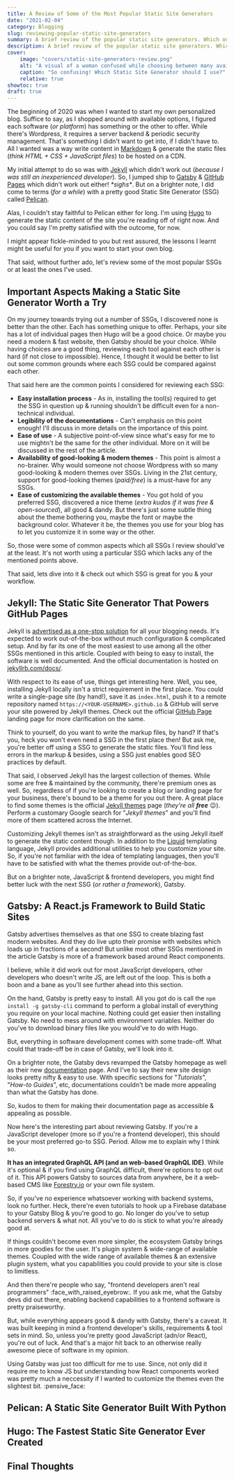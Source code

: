 ```yaml
---
title: A Review of Some of the Most Popular Static Site Generators
date: "2021-02-04"
category: Blogging
slug: reviewing-popular-static-site-generators
summary: A brief review of the popular static site generators. Which one should you use, why & much more.
description: A brief review of the popular static site generators. Which one should you use, why & much more.
cover:
    image: "covers/static-site-generators-review.png"
    alt: "A visual of a woman confused while choosing between many available SSGs."
    caption: "So confusing! Which Static Site Generator should I use?"
    relative: true
showtoc: true
draft: true
---
```


The beginning of 2020 was when I wanted to start my own personalized blog. Suffice to say, as I shopped around with available options, I figured each software (_or platform_) has something or the other to offer. While there's Wordpress, it requires a server backend & periodic security management. That's something I didn't want to get into, if I didn't have to. All I wanted was a way write content in [Markdown][Markdown] & generate the static files (_think HTML + CSS + JavaScript files_) to be hosted on a CDN.

My initial attempt to do so was with [Jekyll][Jekyll] which didn't work out (_because I was still an inexperienced developer_). So, I jumped ship to [Gatsby][Gatsby] & [GitHub Pages][GitHub Pages] which didn't work out either! _\*sighs\*_. But on a brighter note, I did come to terms (_for a while_) with a pretty good Static Site Generator (SSG) called [Pelican][pelican].

Alas, I couldn't stay faithful to Pelican either for long. I'm using [Hugo][hugo] to generate the static content of the site you're reading off of right now. And you could say I'm pretty satisfied with the outcome, for now.

I might appear fickle-minded to you but rest assured, the lessons I learnt might be useful for you if you want to start your own blog.

That said, without further ado, let's review some of the most popular SSGs or at least the ones I've used.

## Important Aspects Making a Static Site Generator Worth a Try

On my journey towards trying out a number of SSGs, I discovered none is better than the other. Each has something unique to offer. Perhaps, your site has a lot of individual pages then Hugo will be a good choice. Or maybe you need a modern & fast website, then Gatsby should be your choice. While having choices are a good thing, reviewing each tool against each other is hard (if not close to impossible). Hence, I thought it would be better to list out some common grounds where each SSG could be compared against each other.

That said here are the common points I considered for reviewing each SSG:

- **Easy installation process** - As in, installing the tool(s) required to get the SSG in question up & running shouldn't be difficult even for a non-technical individual.
- **Legibility of the documentations** - Can't emphasis on this point enough! I'll discuss in more details on the importance of this point.
- **Ease of use** - A subjective point-of-view since what's easy for me to use mightn't be the same for the other individual. More on it will be discussed in the rest of the article.
- **Availability of good-looking & modern themes** - This point is almost a no-brainer. Why would someone not choose Wordpress with so many good-looking & modern themes over SSGs. Living in the 21st century, support for good-looking themes (_paid/free_) is a must-have for any SSGs.
- **Ease of customizing the available themes** - You got hold of you preferred SSG, discovered a nice theme (_extra kudos if it was free & open-sourced_), all good & dandy. But there's just some subtle thing about the theme bothering you, maybe the font or maybe the background color. Whatever it be, the themes you use for your blog has to let you customize it in some way or the other.

So, those were some of common aspects which all SSGs I review should've at the least. It's not worth using a particular SSG which lacks any of the mentioned points above.

That said, lets dive into it & check out which SSG is great for you & your workflow.

## Jekyll: The Static Site Generator That Powers GitHub Pages

Jekyll is [advertised as a one-stop solution][GitHub Pages Docs] for all your blogging needs. It's expected to work out-of-the-box without much configuration & complicated setup. And by far its one of the most easiest to use among all the other SSGs mentioned in this article. Coupled with being to easy to install, the software is well documented. And the official documentation is hosted on [jekyllrb.com/docs/][Jekyll Docs].

With respect to its ease of use, things get interesting here. Well, you see, installing Jekyll locally isn't a strict requirement in the first place. You could write a single-page site (by hand!), save it as `index.html`, push it to a remote repository named `https://<YOUR-USERNAME>.github.io` & GitHub will serve your site powered by Jekyll themes. Check out the official [GitHub Page][GitHub Pages] landing page for more clarification on the same.

Think to yourself, do you want to write the markup files, by hand? If that's you, heck you won't even need a SSG in the first place then! But ask me, you're better off using a SSG to generate the static files. You'll find less errors in the markup & besides, using a SSG just enables good SEO practices by default.

That said, I observed Jekyll has the largest collection of themes. While some are free & maintained by the community, there're premium ones as well. So, regardless of if you're looking to create a blog or landing page for your business, there's bound to be a theme for you out there. A great place to find some themes is the official [Jekyll themes][Jekyll Themes] page (_they're all **free**_ :wink:). Perform a customary Google search for "_Jekyll themes_" and you'll find more of them scattered across the Internet.

Customizing Jekyll themes isn't as straightforward as the using Jekyll itself to generate the static content though. In addition to the [Liquid][Liquid] templating language, Jekyll provides additional utilities to help you customize your site. So, if you're not familiar with the idea of templating languages, then you'll have to be satisfied with what the themes provide out-of-the-box.

But on a brighter note, JavaScript & frontend developers, you might find better luck with the next SSG (_or rather a framework_), Gatsby.

## Gatsby: A React.js Framework to Build Static Sites

Gatsby advertises themselves as that one SSG to create blazing fast modern websites. And they do live upto their promise with websites which loads up in fractions of a second! But unlike most other SSGs mentioned in the article Gatsby is more of a framework based around React components.

I believe, while it did work out for most JavaScript developers, other developers who doesn't write JS, are left out of the loop. This is both a boon and a bane as you'll see further ahead into this section.

On the hand, Gatsby is pretty easy to install. All you got do is call the `npm install -g gatsby-cli` command to perform a global install of everything you require on your local machine. Nothing could get easier then installing Gatsby. No need to mess around with environment variables. Neither do you've to download binary files like you would've to do with Hugo.

But, everything in software development comes with some trade-off. What could that trade-off be in case of Gatsby, we'll look into it.

On a brighter note, the Gatsby devs revamped the Gatsby homepage as well as their new [documentation][Gatsby Docs] page. And I've to say their new site design looks pretty nifty & easy to use. With specific sections for "_Tutorials_", "_How-to Guides_", etc, documentations couldn't be made more appealing than what the Gatsby has done.

So, kudos to them for making their documentation page as accessible & appealing as possible.

Now here's the interesting part about reviewing Gatsby. If you're a JavaScript developer (more so if you're a frontend developer), this should be your most preferred go-to SSG. Period. Allow me to explain why I think so.

**It has an integrated GraphQL API (and an web-based GraphQL IDE)**. While it's optional & if you find using GraphQL difficult, there're options to opt out of it. This API powers Gatsby to sources data from anywhere, be it a web-based CMS like [Forestry.io](https://forestry.io/) or your own file system.

So, if you've no experience whatsoever working with backend systems, look no further. Heck, there're even tutorials to hook up a Firebase database to your Gatsby Blog & you're good to go. No longer do you've to setup backend servers & what not. All you've to do is stick to what you're already good at.

If things couldn't become even more simpler, the ecosystem Gatsby brings in more goodies for the user. It's plugin system & wide-range of available themes. Coupled with the wide range of available themes & an extensive plugin system, what you capabilities you could provide to your site is close to limitless.

And then there're people who say, "frontend developers aren't real programmers" :face_with_raised_eyebrow:. If you ask me, what the Gatsby devs did out there, enabling backend capabilities to a frontend software is pretty praiseworthy.

But, while everything appears good & dandy with Gatsby, there's a caveat. It was built keeping in mind a frontend developer's skills, requirements & tool sets in mind. So, unless you're pretty good JavaScript (adn/or React), you're out of luck. And that's a major hit back to an otherwise really awesome piece of software in my opinion.

Using Gatsby was just too difficult for me to use. Since, not only did it require me to know JS but understanding how React components worked was pretty much a neccessity if I wanted to customize the themes even the slightest bit. :pensive_face:

## Pelican: A Static Site Generator Built With Python

## Hugo: The Fastest Static Site Generator Ever Created

## Final Thoughts

<!-- Reference Links -->
<!-- * Landing Pages -->
[Liquid]: https://shopify.github.io/liquid/
[Markdown]: https://www.markdownguide.org/
[Jekyll]: https://jekyllrb.com/
[Gatsby]: https://www.gatsbyjs.com/
[GitHub Pages]: https://pages.github.com/
[Pelican]: https://blog.getpelican.com/
[Hugo]: https://gohugo.io/
<!-- * Documentations -->
[GitHub Pages Docs]: https://docs.github.com/en/github/working-with-github-pages/setting-up-a-github-pages-site-with-jekyll
[Jekyll Docs]: https://jekyllrb.com/docs/
[Jekyll Themes]: https://jekyllrb.com/docs/themes/
[Gatsby Docs]: https://www.gatsbyjs.com/docs/

